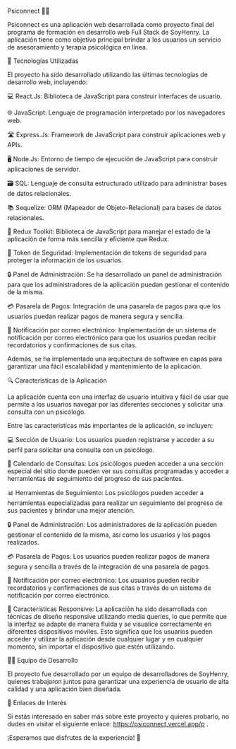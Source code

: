 Psiconnect 🧠💬




Psiconnect es una aplicación web desarrollada como proyecto final del programa de formación en desarrollo web Full Stack de SoyHenry. La aplicación tiene como objetivo principal brindar a los usuarios un servicio de asesoramiento y terapia psicológica en línea.



🚀 Tecnologías Utilizadas



El proyecto ha sido desarrollado utilizando las últimas tecnologías de desarrollo web, incluyendo:





💻 React.Js: Biblioteca de JavaScript para construir interfaces de usuario.


🌐 JavaScript: Lenguaje de programación interpretado por los navegadores web.


🛣️ Express.Js: Framework de JavaScript para construir aplicaciones web y APIs.


🖥️ Node.Js: Entorno de tiempo de ejecución de JavaScript para construir aplicaciones de servidor.


🗃️ SQL: Lenguaje de consulta estructurado utilizado para administrar bases de datos relacionales.


📚 Sequelize: ORM (Mapeador de Objeto-Relacional) para bases de datos relacionales.


🦄 Redux Toolkit: Biblioteca de JavaScript para manejar el estado de la aplicación de forma más sencilla y eficiente que Redux.


🔑 Token de Seguridad: Implementación de tokens de seguridad para proteger la información de los usuarios.


🔒 Panel de Administración: Se ha desarrollado un panel de administración para que los administradores de la aplicación puedan gestionar el contenido de la misma.


💳 Pasarela de Pagos: Integración de una pasarela de pagos para que los usuarios puedan realizar pagos de manera segura y sencilla.


📧 Notificación por correo electrónico: Implementación de un sistema de notificación por correo electrónico para que los usuarios puedan recibir recordatorios y confirmaciones de sus citas.







Además, se ha implementado una arquitectura de software en capas para garantizar una fácil escalabilidad y mantenimiento de la aplicación.







🔍 Características de la Aplicación





La aplicación cuenta con una interfaz de usuario intuitiva y fácil de usar que permite a los usuarios navegar por las diferentes secciones y solicitar una consulta con un psicólogo.



Entre las características más importantes de la aplicación, se incluyen:



💻 Sección de Usuario: Los usuarios pueden registrarse y acceder a su perfil para solicitar una consulta con un psicólogo.


📅 Calendario de Consultas: Los psicólogos pueden acceder a una sección especial del sitio donde pueden ver sus consultas programadas y acceder a herramientas de seguimiento del progreso de sus pacientes.


📊 Herramientas de Seguimiento: Los psicólogos pueden acceder a herramientas especializadas para realizar un seguimiento del progreso de sus pacientes y brindar una mejor atención.


🔒 Panel de Administración: Los administradores de la aplicación pueden gestionar el contenido de la misma, así como los usuarios y los pagos realizados.


💳 Pasarela de Pagos: Los usuarios pueden realizar pagos de manera segura y sencilla a través de la integración de una pasarela de pagos.


📧 Notificación por correo electrónico: Los usuarios pueden recibir recordatorios y confirmaciones de sus citas a través de un sistema de notificación por correo electrónico.


📱 Características Responsive: La aplicación ha sido desarrollada con técnicas de diseño responsive utilizando media queries, lo que permite que la interfaz se adapte de manera fluida y se visualice correctamente en diferentes dispositivos móviles. Esto significa que los usuarios pueden acceder y utilizar la aplicación desde cualquier lugar y en cualquier momento, sin importar el dispositivo que estén utilizando.




👩‍💼 Equipo de Desarrollo




El proyecto fue desarrollado por un equipo de desarrolladores de SoyHenry, quienes trabajaron juntos para garantizar una experiencia de usuario de alta calidad y una aplicación bien diseñada.





🔗 Enlaces de Interés





Si estás interesado en saber más sobre este proyecto y quieres probarlo, no dudes en visitar el siguiente enlace: https://psiconnect.vercel.app/p .

¡Esperamos que disfrutes de la experiencia! 🎉
